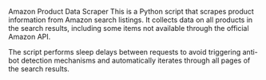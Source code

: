 Amazon Product Data Scraper
This is a Python script that scrapes product information from Amazon search listings. It collects data on all products in the search results, including some items not available through the official Amazon API.

The script performs sleep delays between requests to avoid triggering anti-bot detection mechanisms and automatically iterates through all pages of the search results.

